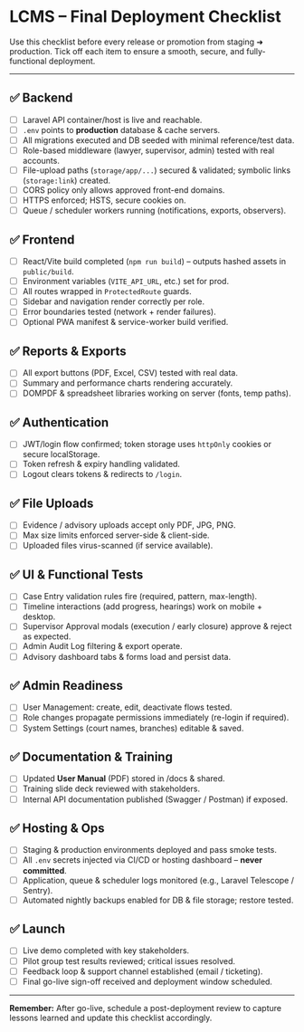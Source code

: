 # LCMS – Final Deployment Checklist

Use this checklist before every release or promotion from staging ➜ production. Tick off each item to ensure a smooth, secure, and fully-functional deployment.

---

## ✅ Backend
- [ ] Laravel API container/host is live and reachable.
- [ ] `.env` points to **production** database & cache servers.
- [ ] All migrations executed and DB seeded with minimal reference/test data.
- [ ] Role-based middleware (lawyer, supervisor, admin) tested with real accounts.
- [ ] File-upload paths (`storage/app/...`) secured & validated; symbolic links (`storage:link`) created.
- [ ] CORS policy only allows approved front-end domains.
- [ ] HTTPS enforced; HSTS, secure cookies on.
- [ ] Queue / scheduler workers running (notifications, exports, observers).

## ✅ Frontend
- [ ] React/Vite build completed (`npm run build`) – outputs hashed assets in `public/build`.
- [ ] Environment variables (`VITE_API_URL`, etc.) set for prod.
- [ ] All routes wrapped in `ProtectedRoute` guards.
- [ ] Sidebar and navigation render correctly per role.
- [ ] Error boundaries tested (network + render failures).
- [ ] Optional PWA manifest & service-worker build verified.

## ✅ Reports & Exports
- [ ] All export buttons (PDF, Excel, CSV) tested with real data.
- [ ] Summary and performance charts rendering accurately.
- [ ] DOMPDF & spreadsheet libraries working on server (fonts, temp paths).

## ✅ Authentication
- [ ] JWT/login flow confirmed; token storage uses `httpOnly` cookies or secure localStorage.
- [ ] Token refresh & expiry handling validated.
- [ ] Logout clears tokens & redirects to `/login`.

## ✅ File Uploads
- [ ] Evidence / advisory uploads accept only PDF, JPG, PNG.
- [ ] Max size limits enforced server-side & client-side.
- [ ] Uploaded files virus-scanned (if service available).

## ✅ UI & Functional Tests
- [ ] Case Entry validation rules fire (required, pattern, max-length).
- [ ] Timeline interactions (add progress, hearings) work on mobile + desktop.
- [ ] Supervisor Approval modals (execution / early closure) approve & reject as expected.
- [ ] Admin Audit Log filtering & export operate.
- [ ] Advisory dashboard tabs & forms load and persist data.

## ✅ Admin Readiness
- [ ] User Management: create, edit, deactivate flows tested.
- [ ] Role changes propagate permissions immediately (re-login if required).
- [ ] System Settings (court names, branches) editable & saved.

## ✅ Documentation & Training
- [ ] Updated **User Manual** (PDF) stored in /docs & shared.
- [ ] Training slide deck reviewed with stakeholders.
- [ ] Internal API documentation published (Swagger / Postman) if exposed.

## ✅ Hosting & Ops
- [ ] Staging & production environments deployed and pass smoke tests.
- [ ] All `.env` secrets injected via CI/CD or hosting dashboard – **never committed**.
- [ ] Application, queue & scheduler logs monitored (e.g., Laravel Telescope / Sentry).
- [ ] Automated nightly backups enabled for DB & file storage; restore tested.

## ✅ Launch
- [ ] Live demo completed with key stakeholders.
- [ ] Pilot group test results reviewed; critical issues resolved.
- [ ] Feedback loop & support channel established (email / ticketing).
- [ ] Final go-live sign-off received and deployment window scheduled.

---

**Remember:** After go-live, schedule a post-deployment review to capture lessons learned and update this checklist accordingly.







